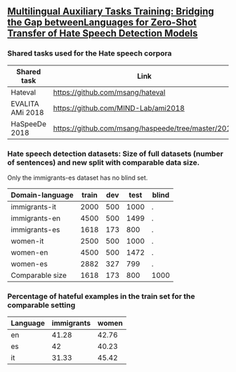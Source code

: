 ## [Multilingual Auxiliary Tasks Training: Bridging the Gap betweenLanguages for Zero-Shot Transfer of Hate Speech Detection Models]()

### Shared tasks used for the Hate speech corpora

| Shared task      | Link                                                     |
|------------------|----------------------------------------------------------|
| Hateval          | https://github.com/msang/hateval                         |
| EVALITA AMi 2018 | https://github.com/MIND-Lab/ami2018                      |
| HaSpeeDe 2018    | https://github.com/msang/haspeede/tree/master/2018       |

### Hate speech detection datasets: Size of full datasets (number of sentences) and new split with comparable data size.

Only the immigrants-es dataset has no blind set.

| Domain-language | train | dev | test | blind |
|-----------------|-------|-----|------|-------|
| immigrants-it   | 2000  | 500 | 1000 | .     |
| immigrants-en   | 4500  | 500 | 1499 | .     |
| immigrants-es   | 1618  | 173 | 800  | .     |
| women-it        | 2500  | 500 | 1000 | .     |
| women-en        | 4500  | 500 | 1472 | .     |
| women-es        | 2882  | 327 | 799  | .     |
| Comparable size | 1618  | 173 | 800  | 1000  |

### Percentage of hateful examples in the train set for the comparable setting

| Language | immigrants | women |
|----------|------------|-------|
| en       | 41.28      | 42.76 |
| es       | 42         | 40.23 |
| it       | 31.33      | 45.42 |

